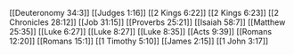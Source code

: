 [[Deuteronomy 34:3]]
[[Judges 1:16]]
[[2 Kings 6:22]]
[[2 Kings 6:23]]
[[2 Chronicles 28:12]]
[[Job 31:15]]
[[Proverbs 25:21]]
[[Isaiah 58:7]]
[[Matthew 25:35]]
[[Luke 6:27]]
[[Luke 8:27]]
[[Luke 8:35]]
[[Acts 9:39]]
[[Romans 12:20]]
[[Romans 15:1]]
[[1 Timothy 5:10]]
[[James 2:15]]
[[1 John 3:17]]
